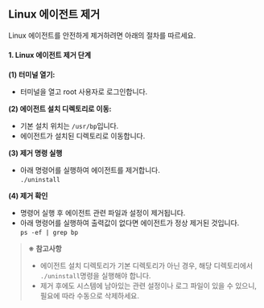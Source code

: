 ## Linux 에이전트 제거

Linux 에이전트를 안전하게 제거하려면 아래의 절차를 따르세요.

#### 1. Linux 에이전트 제거 단계

<b>(1) 터미널 열기:</b><br>

* 터미널을 열고 root 사용자로 로그인합니다.

<b>(2) 에이전트 설치 디렉토리로 이동:</b><br>
* 기본 설치 위치는 ```/usr/bp```입니다.
* 에이전트가 설치된 디렉토리로 이동합니다.

<b>(3) 제거 명령 실행</b><br>
* 아래 명령어를 실행하여 에이전트를 제거합니다.<br>
```./uninstall```

<b>(4) 제거 확인</b><br>

* 명령어 실행 후 에이전트 관련 파일과 설정이 제거됩니다.
* 아래 명령어를 실행하여 출력값이 없다면 에이전트가 정상 제거된 것입니다.<br>
```ps -ef | grep bp```

> <b>※ 참고사항</b>
> * 에이전트 설치 디렉토리가 기본 디렉토리가 아닌 경우, 해당 디렉토리에서 ```./uninstall```명령을 실행해야 합니다.
> * 제거 후에도 시스템에 남아있는 관련 설정이나 로그 파일이 있을 수 있으니, 필요에 따라 수동으로 삭제하세요.


<br><br><br>